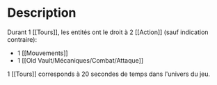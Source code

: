 # Description
Durant 1 [[Tours]], les entités ont le droit à 2 [[Action]] (sauf indication contraire):
- 1 [[Mouvements]]
- 1 [[Old Vault/Mécaniques/Combat/Attaque]]

1 [[Tours]] corresponds à 20 secondes de temps dans l'univers du jeu.